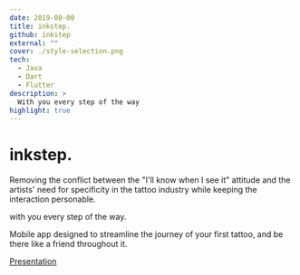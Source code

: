 ```yaml
---
date: 2019-00-00
title: inkstep.
github: inkstep
external: ""
cover: ./style-selection.png
tech:
  - Java
  - Dart
  - Flutter
description: >
  With you every step of the way
highlight: true
---
```


# inkstep.
Removing the conflict between the "I'll know when I see it" attitude and the artists' need for specificity in the tattoo industry while keeping the interaction personable.

with you every step of the way.

Mobile app designed to streamline the journey of your first tattoo, and be there like a friend throughout it.

[Presentation](https://docs.google.com/presentation/d/1opLx9JsFNvtbFvzewIrgcovOuTjsMMMpG0Z0BGvckRA/edit#slide=id.g584679832c_0_269)
